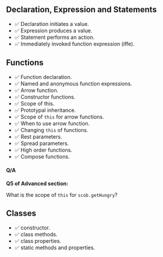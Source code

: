 ## Declaration, Expression and Statements

-   ✅ Declaration initiates a value.
-   ✅ Expression produces a value.
-   ✅ Statement performs an action.
-   ✅ Immediately invoked function expression (iffe).

## Functions

-   ✅ Function declaration.
-   ✅ Named and anonymous function expressions.
-   ✅ Arrow function.
-   ✅ Constructor functions.
-   ✅ Scope of this.
-   ✅ Prototypal inheritance.
-   ✅ Scope of `this` for arrow functions.
-   ✅ When to use arrow function.
-   ✅ Changing `this` of functions.
-   ✅ Rest parameters.
-   ✅ Spread parameters.
-   ✅ High order functions.
-   ✅ Compose functions.

#### Q/A

**Q5 of Advanced section:**

What is the scope of `this` for `scob.getHungry`?

## Classes

-   ✅ constructor.
-   ✅ class methods.
-   ✅ class properties.
-   ✅ static methods and properties.
